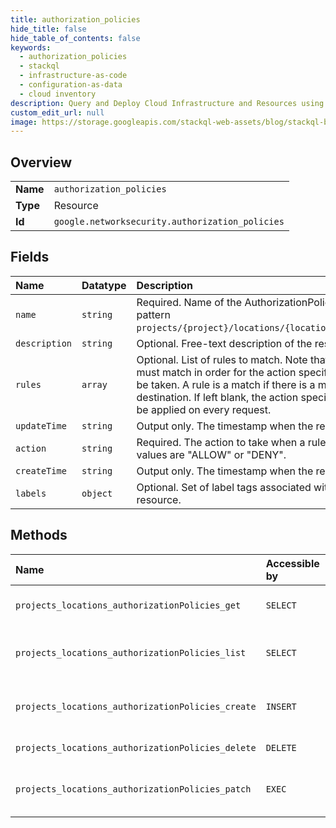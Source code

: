 ```yaml
---
title: authorization_policies
hide_title: false
hide_table_of_contents: false
keywords:
  - authorization_policies
  - stackql
  - infrastructure-as-code
  - configuration-as-data
  - cloud inventory
description: Query and Deploy Cloud Infrastructure and Resources using SQL
custom_edit_url: null
image: https://storage.googleapis.com/stackql-web-assets/blog/stackql-blog-post-featured-image.png
---
```

  
    

## Overview
<table><tbody>
<tr><td><b>Name</b></td><td><code>authorization_policies</code></td></tr>
<tr><td><b>Type</b></td><td>Resource</td></tr>
<tr><td><b>Id</b></td><td><code>google.networksecurity.authorization_policies</code></td></tr>
</tbody></table>

## Fields
| Name | Datatype | Description |
|:-----|:---------|:------------|
| `name` | `string` | Required. Name of the AuthorizationPolicy resource. It matches pattern `projects/{project}/locations/{location}/authorizationPolicies/`. |
| `description` | `string` | Optional. Free-text description of the resource. |
| `rules` | `array` | Optional. List of rules to match. Note that at least one of the rules must match in order for the action specified in the 'action' field to be taken. A rule is a match if there is a matching source and destination. If left blank, the action specified in the `action` field will be applied on every request. |
| `updateTime` | `string` | Output only. The timestamp when the resource was updated. |
| `action` | `string` | Required. The action to take when a rule match is found. Possible values are "ALLOW" or "DENY". |
| `createTime` | `string` | Output only. The timestamp when the resource was created. |
| `labels` | `object` | Optional. Set of label tags associated with the AuthorizationPolicy resource. |
## Methods
| Name | Accessible by | Required Params | Description |
|:-----|:--------------|:----------------|:------------|
| `projects_locations_authorizationPolicies_get` | `SELECT` | `name` | Gets details of a single AuthorizationPolicy. |
| `projects_locations_authorizationPolicies_list` | `SELECT` | `parent` | Lists AuthorizationPolicies in a given project and location. |
| `projects_locations_authorizationPolicies_create` | `INSERT` | `parent` | Creates a new AuthorizationPolicy in a given project and location. |
| `projects_locations_authorizationPolicies_delete` | `DELETE` | `name` | Deletes a single AuthorizationPolicy. |
| `projects_locations_authorizationPolicies_patch` | `EXEC` | `name` | Updates the parameters of a single AuthorizationPolicy. |
